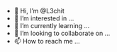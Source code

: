 - 👋 Hi, I’m @L3chit
- 👀 I’m interested in ...
- 🌱 I’m currently learning ...
- 💞️ I’m looking to collaborate on ...
- 📫 How to reach me ...

<!---
L3chit/L3chit is a ✨ special ✨ repository because its `README.md` (this file) appears on your GitHub profile.
You can click the Preview link to take a look at your changes.
--->
